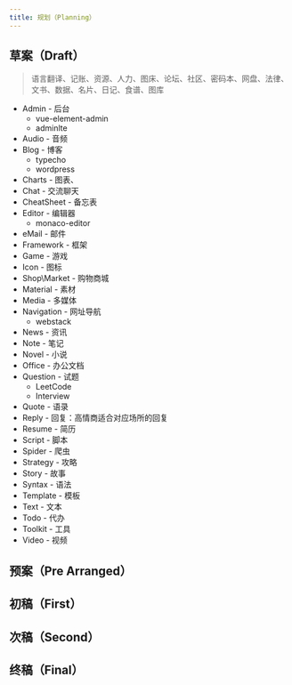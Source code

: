 ```yaml
---
title: 规划（Planning）
---
```


## 草案（Draft）

> 语言翻译、记账、资源、人力、图床、论坛、社区、密码本、网盘、法律、文书、数据、名片、日记、食谱、图库

- Admin - 后台
  - vue-element-admin
  - adminlte
- Audio - 音频
- Blog - 博客
  - typecho
  - wordpress
- Charts - 图表、
- Chat - 交流聊天
- CheatSheet - 备忘表
- Editor - 编辑器
  - monaco-editor
- eMail - 邮件
- Framework - 框架
- Game - 游戏
- Icon - 图标
- Shop\Market - 购物商城
- Material - 素材
- Media - 多媒体
- Navigation - 网址导航
  - webstack
- News - 资讯
- Note - 笔记
- Novel - 小说
- Office - 办公文档
- Question - 试题
  - LeetCode
  - Interview
- Quote - 语录
- Reply - 回复：高情商适合对应场所的回复
- Resume - 简历
- Script - 脚本
- Spider - 爬虫
- Strategy - 攻略
- Story - 故事
- Syntax - 语法
- Template - 模板
- Text - 文本
- Todo - 代办
- Toolkit - 工具
- Video - 视频

## 预案（Pre Arranged）

## 初稿（First）

## 次稿（Second）

## 终稿（Final）
